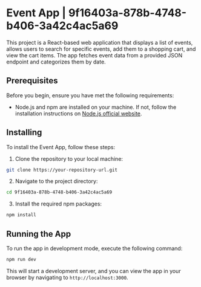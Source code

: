 # Event App | 9f16403a-878b-4748-b406-3a42c4ac5a69

This project is a React-based web application that displays a list of events, allows users to search for specific events, add them to a shopping cart, and view the cart items. The app fetches event data from a provided JSON endpoint and categorizes them by date.

## Prerequisites

Before you begin, ensure you have met the following requirements:

- Node.js and npm are installed on your machine. If not, follow the installation instructions on [Node.js official website](https://nodejs.org/).

## Installing

To install the Event App, follow these steps:

1. Clone the repository to your local machine:
```bash
git clone https://your-repository-url.git
```

2. Navigate to the project directory:
```bash
cd 9f16403a-878b-4748-b406-3a42c4ac5a69
```

3. Install the required npm packages:
```bash
npm install
```

## Running the App

To run the app in development mode, execute the following command:

```bash
npm run dev
```

This will start a development server, and you can view the app in your browser by navigating to `http://localhost:3000`.